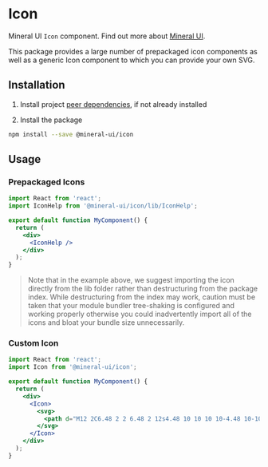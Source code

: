 # Icon

Mineral UI `Icon` component. Find out more about [Mineral UI](https://github.com/mineral-ui/mineral-ui).

This package provides a large number of prepackaged icon components as well as
a generic Icon component to which you can provide your own SVG.


## Installation

1. Install project [peer dependencies](../../docs/peer-dependencies.md), if not already installed

2. Install the package

  ```sh
  npm install --save @mineral-ui/icon
  ```


## Usage

### Prepackaged Icons

```jsx
import React from 'react';
import IconHelp from '@mineral-ui/icon/lib/IconHelp';

export default function MyComponent() {
  return (
    <div>
      <IconHelp />
    </div>
  );
}
```

> Note that in the example above, we suggest importing the icon directly from the lib folder rather than destructuring from the package index.  While destructuring from the index may work, caution must be taken that your module bundler tree-shaking is configured and working properly otherwise you could inadvertently import all of the icons and bloat your bundle size unnecessarily.

### Custom Icon

```jsx
import React from 'react';
import Icon from '@mineral-ui/icon';

export default function MyComponent() {
  return (
    <div>
      <Icon>
        <svg>
          <path d="M12 2C6.48 2 2 6.48 2 12s4.48 10 10 10 10-4.48 10-10S17.52 2 12 2zm1 17h-2v-2h2v2zm2.07-7.75l-.9.92C13.45 12.9 13 13.5 13 15h-2v-.5c0-1.1.45-2.1 1.17-2.83l1.24-1.26c.37-.36.59-.86.59-1.41 0-1.1-.9-2-2-2s-2 .9-2 2H8c0-2.21 1.79-4 4-4s4 1.79 4 4c0 .88-.36 1.68-.93 2.25z"></path>
        </svg>      
      </Icon>
    </div>
  );
}
```

